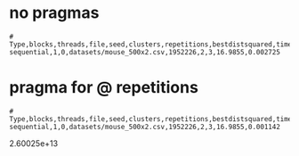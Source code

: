 # no pragmas
```
# Type,blocks,threads,file,seed,clusters,repetitions,bestdistsquared,timeinseconds
sequential,1,0,datasets/mouse_500x2.csv,1952226,2,3,16.9855,0.002725
```

# pragma for @ repetitions
```
# Type,blocks,threads,file,seed,clusters,repetitions,bestdistsquared,timeinseconds
sequential,1,0,datasets/mouse_500x2.csv,1952226,2,3,16.9855,0.001142
```

2.60025e+13


